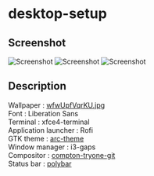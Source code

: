 # desktop-setup

## Screenshot
![Screenshot](screenshot/2020-07-02-135501_1920x1080_scrot.png)
![Screenshot](screenshot/2020-07-02-135346_1920x1080_scrot.png)
![Screenshot](screenshot/2020-07-06-154157_1920x1080_scrot.png)

## Description
Wallpaper : [wfwUpfVqrKU.jpg](https://unsplash.com/photos/wfwUpfVqrKU)  
Font : Liberation Sans  
Terminal : xfce4-terminal  
Application launcher : Rofi  
GTK theme : [arc-theme](https://github.com/jnsh/arc-theme)  
Window manager : i3-gaps  
Compositor : [compton-tryone-git](https://aur.archlinux.org/compton-tryone-git.git)  
Status bar : [polybar](https://aur.archlinux.org/polybar.git)  
